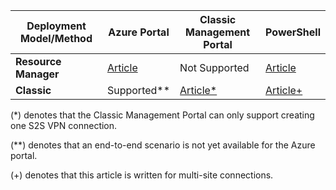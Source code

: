 | **Deployment Model/Method** | **Azure Portal** | **Classic Management Portal** | **PowerShell** |
| --- | --- | --- | --- |
| **Resource Manager** |[Article](/documentation/articles/vpn-gateway-howto-site-to-site-resource-manager-portal/) |Not Supported |[Article](/documentation/articles/vpn-gateway-create-site-to-site-rm-powershell/) |
| **Classic** |Supported** |[Article*](/documentation/articles/vpn-gateway-site-to-site-create/) |[Article+](/documentation/articles/vpn-gateway-multi-site/) |

(*) denotes that the Classic Management Portal can only support creating one S2S VPN connection.

(**) denotes that an end-to-end scenario is not yet available for the Azure portal.

(+) denotes that this article is written for multi-site connections.

